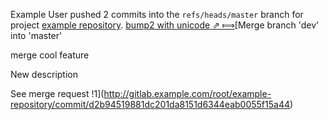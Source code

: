 Example User pushed 2 commits into the `refs/heads/master` branch for project [example repository](http://gitlab.example.com/root/example-repository).
[bump2 with unicode ⇗ ⟾](http://gitlab.example.com/root/example-repository/commit/c5ccce8cd46a277dd0723ad5954f44a562c5c67e)[Merge branch 'dev' into 'master'

merge cool feature

New description

See merge request !1](http://gitlab.example.com/root/example-repository/commit/d2b94519881dc201da8151d6344eab0055f15a44)